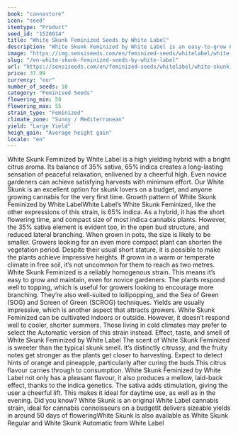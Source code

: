 ```yaml
---
book: "cannastore"
icon: "seed"
itemtype: "Product"
seed_id: "1520014"
title: "White Skunk Feminized Seeds by White Label"
description: "White Skunk Feminized by White Label is an easy-to-grow 65% indica, 35% sativa strain. It produces large yields and has a pleasant citrus-sweet flavour."
image: "https://img.sensiseeds.com/en/feminized-seeds/whitelabel/white-skunk-feminised-image.png"
slug: "/en-white-skunk-feminized-seeds-by-white-label"
url: "https://sensiseeds.com/en/feminized-seeds/whitelabel/white-skunk-feminised?a_aid=cannastore"
price: 37.99
currency: "eur"
number_of_seeds: 10
category: "Feminised Seeds"
flowering_min: 50
flowering_max: 55
strain_type: "Feminized"
climate_zone: "Sunny / Mediterranean"
yield: "Large Yield"
heigh_gain: "Average height gain"
locale: "en"
---
```

White Skunk Feminized by White Label is a high yielding hybrid with a bright citrus aroma. Its balance of 35% sativa, 65% indica creates a long-lasting sensation of peaceful relaxation, enlivened by a cheerful high. Even novice gardeners can achieve satisfying harvests with minimum effort. Our White Skunk is an excellent option for skunk lovers on a budget, and anyone growing cannabis for the very first time. Growth pattern of White Skunk Feminized by White LabelWhite Label’s White Skunk Feminized, like the other expressions of this strain, is 65% indica. As a hybrid, it has the short flowering time, and compact size of most indica cannabis plants. However, the 35% sativa element is evident too, in the open bud structure, and reduced lateral branching. When grown in pots, the size is likely to be smaller. Growers looking for an even more compact plant can shorten the vegetation period. Despite their usual short stature, it is possible to make the plants achieve impressive heights. If grown in a warm or temperate climate in free soil, it’s not uncommon for them to reach as two metres. White Skunk Feminized is a reliably homogenous strain. This means it’s easy to grow and maintain, even for novice gardeners. The plants respond well to topping, which is useful for growers looking to encourage more branching. They’re also well-suited to lollipopping, and the Sea of Green (SOG) and Screen of Green (SCROG) techniques. Yields are usually impressive, which is another aspect that attracts growers. White Skunk Feminized can be cultivated indoors or outside. However, it doesn’t respond well to cooler, shorter summers. Those living in cold climates may prefer to select the Automatic version of this strain instead. Effect, taste, and smell of White Skunk Feminized by White Label The scent of White Skunk Feminized is sweeter than the typical skunk smell. It’s distinctly citrussy, and the fruity notes get stronger as the plants get closer to harvesting. Expect to detect hints of orange and pineapple, particularly after curing the buds.This citrus flavour carries through to consumption. White Skunk Feminized by White Label not only has a pleasant flavour, it also produces a mellow, laid-back effect, thanks to the indica genetics. The sativa adds stimulation, giving the user a cheerful lift. This makes it ideal for daytime use, as well as in the evening. Did you know? White Skunk is an original White Label cannabis strain, ideal for cannabis connoisseurs on a budgetIt delivers sizeable yields in around 50 days of floweringWhite Skunk is also available as White Skunk Regular and White Skunk Automatic from White Label
